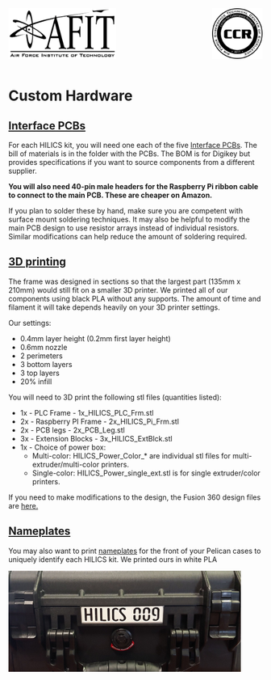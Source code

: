 <div>
<img align="left" src="../docs/images/afit-logo.png" height="100" title="HILICS"><img align="right" src="../docs/images/ccr-logo.png" height="100" title="HILICS">  
</div>
<br clear="all" />
<br>


# Custom Hardware



## [Interface PCBs](./eagle/ML1100_Pi_Interface)

For each HILICS kit, you will need one each of the five [Interface PCBs](./eagle/ML1100_Pi_Interface). The bill of materials is in the folder with the PCBs. The BOM is for Digikey but provides specifications if you want to source components from a different supplier.

**You will also need 40-pin male headers for the Raspberry Pi ribbon cable to connect to the main PCB. These are cheaper on Amazon.**

If you plan to solder these by hand, make sure you are competent with surface mount soldering techniques. It may also be helpful to modify the main PCB design to use resistor arrays instead of individual resistors. Similar modifications can help reduce the amount of soldering required.



## [3D printing](./cad/stl_files)

The frame was designed in sections so that the largest part (135mm x 210mm) would still fit on a smaller 3D printer. 
We printed all of our components using black PLA without any supports. 
The amount of time and filament it will take depends heavily on your 3D printer settings.

 Our settings:

* 0.4mm layer height (0.2mm first layer height)
* 0.6mm nozzle
* 2 perimeters
* 3 bottom layers
* 3 top layers
* 20% infill

You will need to 3D print the following stl files (quantities listed):

* 1x - PLC Frame - 1x_HILICS_PLC_Frm.stl
* 2x - Raspberry PI Frame - 2x_HILICS_Pi_Frm.stl
* 2x - PCB legs - 2x_PCB_Leg.stl
* 3x - Extension Blocks - 3x_HILICS_ExtBlck.stl
* 1x - Choice of power box:
	* Multi-color: HILICS_Power_Color_* are individual stl files for multi-extruder/multi-color printers.
	* Single-color: HILICS_Power_single_ext.stl is for single extruder/color printers.

If you need to make modifications to the design, the Fusion 360 design files are [here.](./cad/Fusion360)



## [Nameplates](./cad/Nameplates)

You may also want to print [nameplates](./cad/Nameplates) for the front of your Pelican cases to uniquely identify each HILICS kit. We printed ours in white PLA

<img src="../docs/images/nameplate.png"  height="200">


